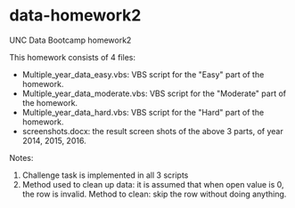 # data-homework2
UNC Data Bootcamp homework2

This homework consists of 4 files:
- Multiple_year_data_easy.vbs: VBS script for the "Easy" part of the homework.
- Multiple_year_data_moderate.vbs: VBS script for the "Moderate" part of the homework.
- Multiple_year_data_hard.vbs: VBS script for the "Hard" part of the homework.
- screenshots.docx: the result screen shots of the above 3 parts, of year 2014, 2015, 2016. 

Notes:
1. Challenge task is implemented in all 3 scripts
2. Method used to clean up data: it is assumed that when open value is 0, the row is invalid. Method to clean: skip the row without doing anything.   
